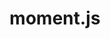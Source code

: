 ---
git: https://github.com/moment
logohandle: momentjs
sort: momentjs
tags:
- javascript
- programming_library
- time
title: moment.js
website: https://www.momentjs.com/
---